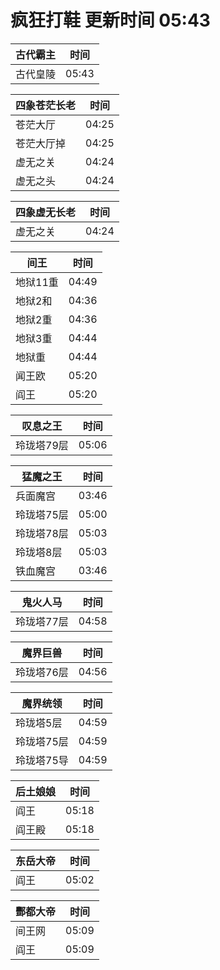 # 疯狂打鞋 更新时间 05:43

| 古代霸主   | 时间    |
|--------|-------|
| 古代皇陵 | 05:43 |

| 四象苍茫长老   | 时间    |
|--------|-------|
| 苍茫大厅 | 04:25 |
| 苍茫大厅掉 | 04:25 |
| 虚无之关 | 04:24 |
| 虚无之头 | 04:24 |

| 四象虚无长老   | 时间    |
|--------|-------|
| 虚无之关 | 04:24 |

| 间王   | 时间    |
|--------|-------|
| 地狱11重 | 04:49 |
| 地狱2和 | 04:36 |
| 地狱2重 | 04:36 |
| 地狱3重 | 04:44 |
| 地狱重 | 04:44 |
| 闻王欧 | 05:20 |
| 阎王 | 05:20 |

| 叹息之王   | 时间    |
|--------|-------|
| 玲珑塔79层 | 05:06 |

| 猛魔之王   | 时间    |
|--------|-------|
| 兵面魔宫 | 03:46 |
| 玲珑塔75层 | 05:00 |
| 玲珑塔78层 | 05:03 |
| 玲珑塔8层 | 05:03 |
| 铁血魔宫 | 03:46 |

| 鬼火人马   | 时间    |
|--------|-------|
| 玲珑塔77层 | 04:58 |

| 魔界巨兽   | 时间    |
|--------|-------|
| 玲珑塔76层 | 04:56 |

| 魔界统领   | 时间    |
|--------|-------|
| 玲珑塔5层 | 04:59 |
| 玲珑塔75层 | 04:59 |
| 玲珑塔75导 | 04:59 |

| 后土娘娘   | 时间    |
|--------|-------|
| 阎王 | 05:18 |
| 阎王殿 | 05:18 |

| 东岳大帝   | 时间    |
|--------|-------|
| 阎王 | 05:02 |

| 酆都大帝   | 时间    |
|--------|-------|
| 间王网 | 05:09 |
| 阎王 | 05:09 |